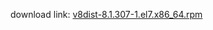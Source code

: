 download link: [v8dist-8.1.307-1.el7.x86_64.rpm](https://mega.nz/file/0I5nCJwb#0fBaNm5lyoz6SI0fXzc3KET0sSfnwhKHObh7zBzhSYI)
